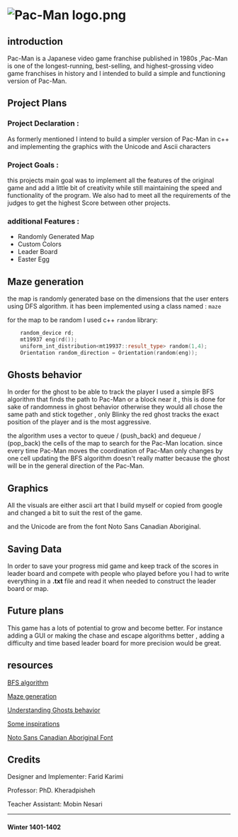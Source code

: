 # ![Pac-Man logo.png](https://upload.wikimedia.org/wikipedia/en/thumb/f/fc/Pac-Man_logo.png/250px-Pac-Man_logo.png)

## introduction

Pac-Man is a Japanese video game franchise published in 1980s ,Pac-Man is one of the longest-running, best-selling, and highest-grossing video game franchises in history and I intended to build a simple and functioning version of Pac-Man.

## Project Plans

### Project Declaration :

As formerly mentioned I intend to build a simpler version of Pac-Man in c++ and implementing the graphics with the Unicode and Ascii characters

### Project Goals :

this projects main goal was to implement all the features of the original game and add a little bit of creativity while still maintaining the speed and functionality of the program. We also had to meet all the requirements of the judges to get the highest Score between other projects. 

### additional Features :

- Randomly Generated Map
- Custom Colors
- Leader Board
- Easter Egg

## Maze generation

the map is randomly generated base on the dimensions that the user enters using DFS algorithm. it has been implemented using a class named : `maze` 

for the map to be random I used c++ `random` library:

```c++
    random_device rd;
    mt19937 eng(rd());
    uniform_int_distribution<mt19937::result_type> random(1,4);
    Orientation random_direction = Orientation(random(eng));
```

## Ghosts behavior 

In order for the ghost to be able to track the player I used a simple BFS algorithm that finds the path to Pac-Man or a block near it , this is done for sake of randomness in ghost behavior otherwise they would all chose the same path and stick together , only Blinky the red ghost tracks the exact position of the player and is the most aggressive.

the algorithm uses a vector to queue / (push_back) and dequeue / (pop_back) the cells of the map to search for the Pac-Man location. since every time Pac-Man moves the coordination of Pac-Man only changes by one cell updating the BFS algorithm doesn't really matter because the  ghost will be in the general direction of the Pac-Man.

## Graphics

All the visuals are either ascii art that I build myself or copied from google and changed a bit to suit the rest of the game.

and the Unicode are from the font Noto Sans Canadian Aboriginal.

## Saving Data

In order to save your progress mid game and keep track of the scores in leader board and compete with people who played before you I had to write everything in a **.txt** file and read it when needed to construct the leader board or map.

## Future plans

This game has a lots of potential to grow and become better. For instance adding a GUI or making the chase and escape algorithms better , adding a difficulty and time based leader board for more precision would be great.

## resources

[BFS algorithm](https://www.youtube.com/watch?v=KiCBXu4P-2Y)

[Maze generation](https://www.youtube.com/watch?v=Y37-gB83HKE)

[Understanding Ghosts behavior](https://gameinternals.com/understanding-pac-man-ghost-behavior)

[Some inspirations](https://www.youtube.com/watch?v=vC0d1rDmPBs)

[Noto Sans Canadian Aboriginal Font](https://fonts.google.com/noto/specimen/Noto+Sans+Canadian+Aboriginal)

## Credits

Designer and Implementer: Farid Karimi

Professor: PhD. Kheradpisheh

Teacher Assistant: Mobin Nesari

----
#### Winter  1401-1402



